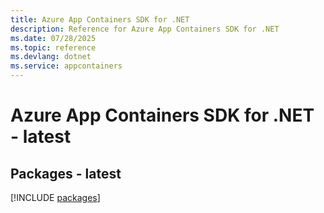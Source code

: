 ```yaml
---
title: Azure App Containers SDK for .NET
description: Reference for Azure App Containers SDK for .NET
ms.date: 07/28/2025
ms.topic: reference
ms.devlang: dotnet
ms.service: appcontainers
---
```

# Azure App Containers SDK for .NET - latest
## Packages - latest
[!INCLUDE [packages](app-containers-index.md)]
